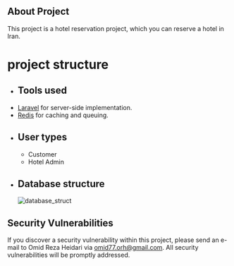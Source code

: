 
## About Project

This project is a hotel reservation project, which you can reserve a hotel in Iran.

# project structure

- ## Tools used
<ul> 
    <li><a href="https://laravel.com">Laravel</a> for server-side implementation.</li>
    <li><a href="https://redis.io/">Redis</a> for caching and queuing.</li>
</ul>


- ## User types
    - Customer
    - Hotel Admin
    
- ## Database structure 

  ![database_struct](https://user-images.githubusercontent.com/30191548/135037522-5f964bf3-8669-4a71-adee-919cc11661cb.png)


## Security Vulnerabilities

If you discover a security vulnerability within this project, please send an e-mail to Omid Reza Heidari via [omid77.orh@gmail.com](mailto:omid77.orh@gmail.com). All security vulnerabilities will be promptly addressed.
